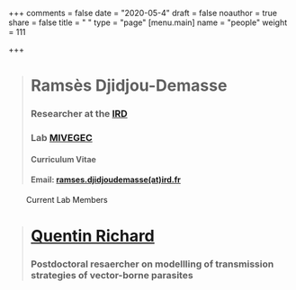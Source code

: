 +++
comments = false
date = "2020-05-4"
draft = false
noauthor = true
share = false
title = " "
type = "page"
[menu.main]
   name = "people"
weight = 111

+++

> # Ramsès Djidjou-Demasse
> ### Researcher at the [IRD](https://en.ird.fr/)
> ### Lab [MIVEGEC](https://mivegec.ird.fr/en/)
> #### Curriculum Vitae
> #### Email: [ramses.djidjoudemasse(at)ird.fr](mailto:ramses.djidjoudemasse@ird.fr)

&nbsp;
&nbsp;
&nbsp;
&nbsp;
Current Lab Members

> # [Quentin Richard](http://quentin.richard.perso.math.cnrs.fr/index_en.html)
> ### Postdoctoral resaercher on modellling of transmission strategies of vector-borne parasites